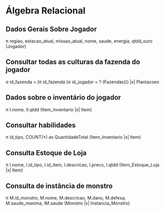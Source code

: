 # Álgebra Relacional

## Dados Gerais Sobre Jogador

π regiao, estacao_atual, missao_atual, nome, saude, energia, qtdd_ouro (Jogador)

## Consultar todas as culturas da fazenda do jogador

σ id_fazenda = (π id_fazenda (σ id_jogador = ? (Fazendas))) |x| Plantacoes

## Dados sobre o inventário do jogador

π I.nome, II.qtdd (Item_Inventario |x| Item)

## Consultar habilidades

π id_tipo, COUNT(*) as QuantidadeTotal (Item_Inventario |x| Item)

## Consulta Estoque de Loja

π I.nome, I.id_tipo, I.id_item, I.descricao, I.preco, I.qtdd (Item_Estoque_Loja |x| Item)

## Consulta de instância de monstro

π M.id_monstro, M.nome, M.descricao, M.dano, M.defesa, M.saude_maxima, IM.saude (Monstro |x| Instancia_Monstro)
